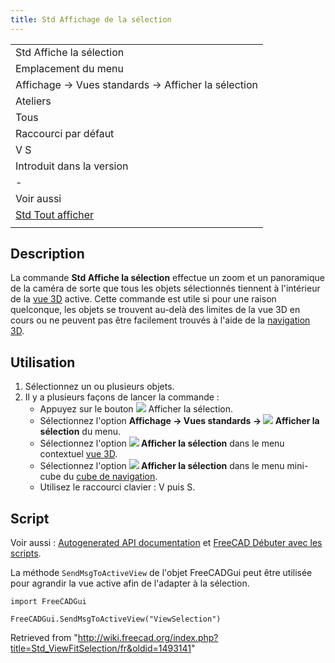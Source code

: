 ```yaml
---
title: Std Affichage de la sélection
---
```

|  |
| --- |
| Std Affiche la sélection |
| Emplacement du menu |
| Affichage → Vues standards → Afficher la sélection |
| Ateliers |
| Tous |
| Raccourci par défaut |
| V S |
| Introduit dans la version |
| - |
| Voir aussi |
| [Std Tout afficher](/Std_ViewFitAll/fr "Std ViewFitAll/fr") |
|  |

## Description

La commande **Std Affiche la sélection** effectue un zoom et un panoramique de la caméra de sorte que tous les objets sélectionnés tiennent à l'intérieur de la [vue 3D](/3D_view/fr "3D view/fr") active. Cette commande est utile si pour une raison quelconque, les objets se trouvent au-delà des limites de la vue 3D en cours ou ne peuvent pas être facilement trouvés à l'aide de la [navigation 3D](/Mouse_navigation/fr "Mouse navigation/fr").

## Utilisation

1. Sélectionnez un ou plusieurs objets.
2. Il y a plusieurs façons de lancer la commande :
   * Appuyez sur le bouton ![](/images/Std_ViewFitSelection.svg) Afficher la sélection.
   * Sélectionnez l'option **Affichage → Vues standards → ![](/images/Std_ViewFitSelection.svg) Afficher la sélection** du menu.
   * Sélectionnez l'option **![](/images/Std_ViewFitSelection.svg) Afficher la sélection** dans le menu contextuel [vue 3D](/3D_view/fr "3D view/fr").
   * Sélectionnez l'option **![](/images/Std_ViewFitSelection.svg) Afficher la sélection** dans le menu mini-cube du [cube de navigation](/Navigation_Cube/fr "Navigation Cube/fr").
   * Utilisez le raccourci clavier : V puis S.

## Script

Voir aussi : [Autogenerated API documentation](https://freecad.github.io/SourceDoc/) et [FreeCAD Débuter avec les scripts](/FreeCAD_Scripting_Basics/fr "FreeCAD Scripting Basics/fr").

La méthode `SendMsgToActiveView` de l'objet FreeCADGui peut être utilisée pour agrandir la vue active afin de l'adapter à la sélection.

```
import FreeCADGui

FreeCADGui.SendMsgToActiveView("ViewSelection")

```

Retrieved from "<http://wiki.freecad.org/index.php?title=Std_ViewFitSelection/fr&oldid=1493141>"